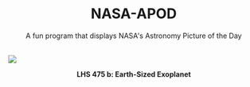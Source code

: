 <div align="center">
  <h1>
    NASA-APOD
  </h1>
</div>
  
<div align="center">
  A fun program that displays NASA's Astronomy Picture of the Day
</div>

<br>

![](https://apod.nasa.gov/apod/image/2301/RockyRed7_DeepAI_960.jpg)

<p align = "center">
  <b>LHS 475 b: Earth-Sized Exoplanet</b>
</p>

